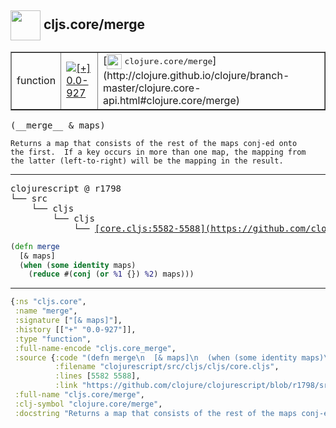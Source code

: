 ## <img width="48px" valign="middle" src="http://i.imgur.com/Hi20huC.png"> cljs.core/merge

 <table border="1">
<tr>
<td>function</td>
<td><a href="https://github.com/cljsinfo/api-refs/tree/0.0-927"><img valign="middle" alt="[+] 0.0-927" src="https://img.shields.io/badge/+-0.0--927-lightgrey.svg"></a> </td>
<td>
[<img height="24px" valign="middle" src="http://i.imgur.com/1GjPKvB.png"> <samp>clojure.core/merge</samp>](http://clojure.github.io/clojure/branch-master/clojure.core-api.html#clojure.core/merge)
</td>
</tr>
</table>

 <samp>
(__merge__ & maps)<br>
</samp>

```
Returns a map that consists of the rest of the maps conj-ed onto
the first.  If a key occurs in more than one map, the mapping from
the latter (left-to-right) will be the mapping in the result.
```

---

 <pre>
clojurescript @ r1798
└── src
    └── cljs
        └── cljs
            └── <ins>[core.cljs:5582-5588](https://github.com/clojure/clojurescript/blob/r1798/src/cljs/cljs/core.cljs#L5582-L5588)</ins>
</pre>

```clj
(defn merge
  [& maps]
  (when (some identity maps)
    (reduce #(conj (or %1 {}) %2) maps)))
```


---

```clj
{:ns "cljs.core",
 :name "merge",
 :signature ["[& maps]"],
 :history [["+" "0.0-927"]],
 :type "function",
 :full-name-encode "cljs.core_merge",
 :source {:code "(defn merge\n  [& maps]\n  (when (some identity maps)\n    (reduce #(conj (or %1 {}) %2) maps)))",
          :filename "clojurescript/src/cljs/cljs/core.cljs",
          :lines [5582 5588],
          :link "https://github.com/clojure/clojurescript/blob/r1798/src/cljs/cljs/core.cljs#L5582-L5588"},
 :full-name "cljs.core/merge",
 :clj-symbol "clojure.core/merge",
 :docstring "Returns a map that consists of the rest of the maps conj-ed onto\nthe first.  If a key occurs in more than one map, the mapping from\nthe latter (left-to-right) will be the mapping in the result."}

```
